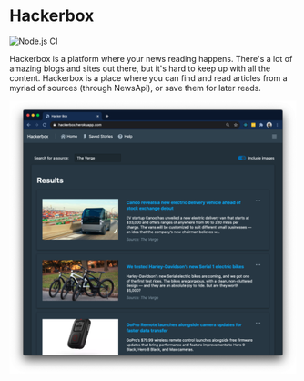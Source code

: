 # Hackerbox

![Node.js CI](https://github.com/guillonapa/hackerbox/workflows/Node.js%20CI/badge.svg?branch=minimal-online)

Hackerbox is a platform where your news reading happens. There's a lot of amazing blogs and sites out there, but it's hard to keep up with all the content. Hackerbox is a place where you can find and read articles from a myriad of sources (through NewsApi), or save them for later reads.

![hackerbox](lib/hackerbox.png)